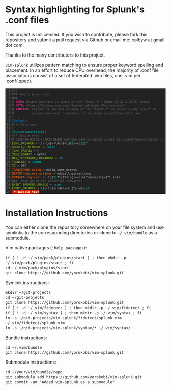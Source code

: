 Syntax highlighting for Splunk's .conf files
=============

This project is unlicensed. If you wish to contribute, please fork this repository and submit a pull request via Github or email me: colbyw at gmail dot com.

Thanks to the many contributors to this project.

`vim-splunk` utilizes pattern matching to ensure proper keyword spelling and placement. In an effort to reduce CPU overhead, the majority of .conf file associations consist of a set of federated .vim files, one .vim per .conf(.spec).

![props.conf example with solarized colour scheme](sample_props_conf.png)

Installation Instructions
=============

You can either clone the repository somewhere on your file system and use symlinks to the corresponding directories or clone to `~/.vim/bundle` as a submodule.

Vim native packages (`:help packages`):
```
if [ ! -d ~/.vim/pack/plugins/start ] ; then mkdir -p ~/.vim/pack/plugins/start ; fi
cd ~/.vim/pack/plugins/start
git clone https://github.com/yorokobi/vim-splunk.git
```

Symlink instructions:
```
mkdir ~/git-projects
cd ~/git-projects
git clone https://github.com/yorokobi/vim-splunk.git
if [ ! -d ~/.vim/ftdetect ] ; then mkdir -p ~/.vim/ftdetect ; fi
if [ ! -d ~/.vim/syntax ] ; then mkdir -p ~/.vim/syntax ; fi
ln -s ~/git-projects/vim-splunk/ftdetect/splunk.vim ~/.vim/ftdetect/splunk.vim
ln -s ~/git-projects/vim-splunk/syntax/* ~/.vim/syntax/
```
Bundle instructions:
```
cd ~/.vim/bundle
git clone https://github.com/yorokobi/vim-splunk.git
```
Submodule instructions:
```
cd ~/your/vim/bundle/repo
git submodule add https://github.com/yorokobi/vim-splunk.git
git commit -am "Added vim-splunk as a submodule"
```
